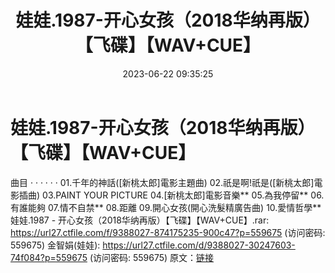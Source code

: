 ﻿---
title: 娃娃.1987-开心女孩（2018华纳再版）【飞碟】【WAV+CUE】
date: 2023-06-22 09:35:25
categories: WAV车载音乐、镜像
tags: 华语中文
---
# 娃娃.1987-开心女孩（2018华纳再版）【飞碟】【WAV+CUE】

曲目
· · · · · ·
01.千年的神話([新桃太郎]電影主題曲)
02.祇是啊!祇是([新桃太郎]電影插曲)
03.PAINT YOUR PICTURE
04.[新桃太郎]電影音樂**
05.為我停留**
06.有誰能夠
07.情不自禁**
08.距離
09.開心女孩(開心洗髮精廣告曲)
10.愛情哲學**
娃娃.1987 - 开心女孩（2018华纳再版）【飞碟】【WAV+CUE】.rar: https://url27.ctfile.com/f/9388027-874175235-900c47?p=559675
(访问密码: 559675)
金智娟(娃娃): https://url27.ctfile.com/d/9388027-30247603-74f084?p=559675
(访问密码: 559675)
原文：[链接](https://blog.sina.com.cn/s/blog_1647c7e76010312g5.html)